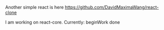 Another simple react is here https://github.com/DavidMaximaWang/react-clone

I am working on react-core. Currently: beginWork done
